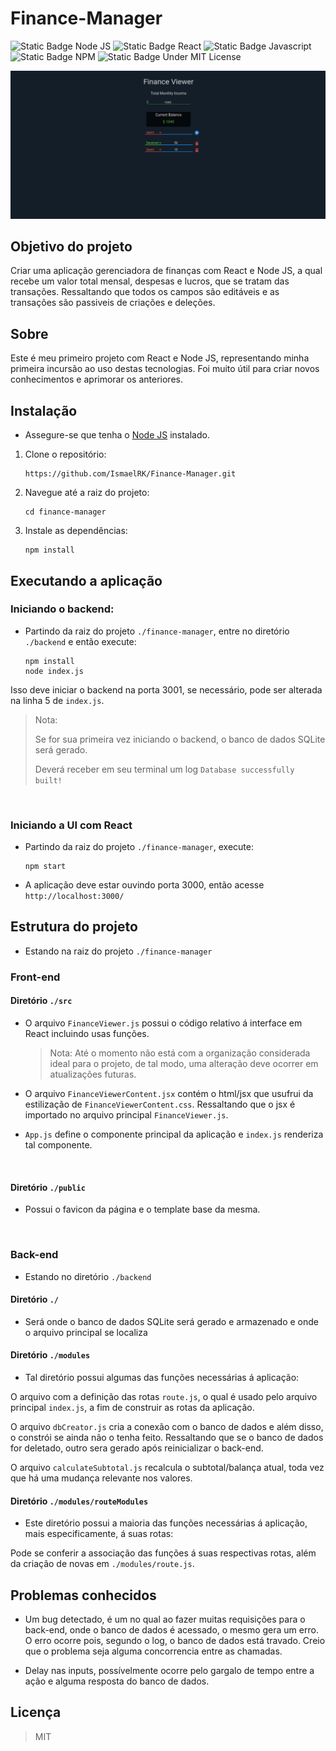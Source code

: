 # Finance-Manager

![Static Badge Node JS](https://img.shields.io/badge/Node--green)
![Static Badge React](https://img.shields.io/badge/React--blue)
![Static Badge Javascript](https://img.shields.io/badge/JS--yellow)
![Static Badge NPM](https://img.shields.io/badge/Npm--red)
![Static Badge Under MIT License](https://img.shields.io/badge/MIT--green)

![Imagem da Aplicação](./readme-img/appImage.jpg)

## Objetivo do projeto
Criar uma aplicação gerenciadora de finanças com React e Node JS, 
a qual recebe um valor total mensal, despesas e lucros, que se tratam das transações.
Ressaltando que todos os campos são editáveis e as transações são passiveis de criações e deleções.

## Sobre

Este é meu primeiro projeto com React e Node JS, representando minha primeira incursão ao uso destas tecnologias. Foi muito
útil para criar novos conhecimentos e aprimorar os anteriores.



## Instalação

* Assegure-se que tenha o <a href="https://Node JS.org/en/download">Node JS</a> instalado.

1. Clone o repositório:

    ```shell
    https://github.com/IsmaelRK/Finance-Manager.git
    ```

2. Navegue até a raiz do projeto:
    
   ```shell
   cd finance-manager
   ```
   
3. Instale as dependências:

   ```shell
   npm install 
   ```
   
## Executando a aplicação

### Iniciando o backend:
   

   - Partindo da raiz do projeto ``./finance-manager``, entre no diretório ``./backend`` e então execute:

      ```shell
      npm install
      node index.js
      ```
   
   Isso deve iniciar o backend na porta 3001, se necessário, pode ser alterada na linha 5 de ``index.js``.
   
   > Nota:
   >  
   > Se for sua primeira vez iniciando o backend, o banco de dados SQLite será gerado.
   > 
   > Deverá receber em seu terminal um log ```Database successfully built!```

<br>

### Iniciando a UI com React

   - Partindo da raiz do projeto ``./finance-manager``, execute:

      ```shell
      npm start
      ```
   
   * A aplicação deve estar ouvindo porta 3000, então acesse ``http://localhost:3000/``
   

## Estrutura do projeto
    
   * Estando na raiz do projeto ``./finance-manager``

   ### Front-end
   
   #### Diretório ``./src``

   * O arquivo ``FinanceViewer.js`` possui o código relativo á interface em React incluindo usas funções.
   
      > Nota: Até o momento não está com a organização considerada ideal para o projeto, de tal modo,
      uma alteração deve ocorrer em atualizações futuras.
    
    
   * O arquivo ``FinanceViewerContent.jsx`` contém o html/jsx que usufrui da estilização de ``FinanceViewerContent.css``.
   Ressaltando que o jsx é importado no arquivo principal ``FinanceViewer.js``.

   
   * ``App.js`` define o componente principal da aplicação e ``index.js`` renderiza tal componente.

   <br>

   #### Diretório ``./public``

   * Possui o favicon da página e o template base da mesma.

   <br>

### Back-end

* Estando no diretório ``./backend``

#### Diretório ``./``

   * Será onde o banco de dados SQLite será gerado e armazenado e onde o arquivo principal se localiza


#### Diretório ``./modules``

   * Tal diretório possui algumas das funções necessárias á aplicação: 
   
   O arquivo com a definição das rotas ``route.js``, o qual é usado pelo arquivo principal ``index.js``, a fim de 
   construir as rotas da aplicação.

   O arquivo ``dbCreator.js`` cria a conexão com o banco de dados e além disso, o constrói se ainda não o tenha feito.
   Ressaltando que se o banco de dados for deletado, outro sera gerado após reinicializar o back-end.

   O arquivo ``calculateSubtotal.js`` recalcula o subtotal/balança atual, toda vez que há uma mudança relevante nos
   valores.

#### Diretório ``./modules/routeModules``

   * Este diretório possui a maioria das funções necessárias á aplicação, mais especificamente, á suas rotas:

   Pode se conferir a associação das funções á suas respectivas rotas, além da criação de novas em ``./modules/route.js``.
   

## Problemas conhecidos

   - Um bug detectado, é um no qual ao fazer muitas requisições para o back-end, onde o banco de dados é acessado,
   o mesmo gera um erro. O erro ocorre pois, segundo o log, o banco de dados está travado. Creio que o problema seja
   alguma concorrencia entre as chamadas.


   - Delay nas inputs, possívelmente ocorre pelo gargalo de tempo entre a ação e alguma resposta do banco de dados.


## Licença

   > MIT
